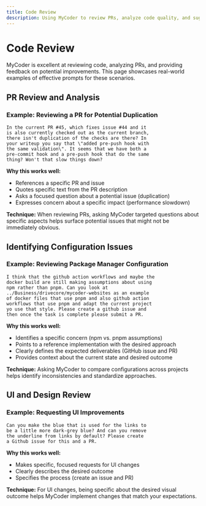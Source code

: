 ```yaml
---
title: Code Review
description: Using MyCoder to review PRs, analyze code quality, and suggest improvements
---
```


# Code Review

MyCoder is excellent at reviewing code, analyzing PRs, and providing feedback on potential improvements. This page showcases real-world examples of effective prompts for these scenarios.

## PR Review and Analysis

### Example: Reviewing a PR for Potential Duplication

```
In the current PR #45, which fixes issue #44 and it
is also currently checked out as the current branch,
there isn't duplication of the checks are there? In
your writeup you say that \"added pre-push hook with
the same validation\". It seems that we have both a
pre-commit hook and a pre-push hook that do the same
thing? Won't that slow things down?
```

**Why this works well:**
- References a specific PR and issue
- Quotes specific text from the PR description
- Asks a focused question about a potential issue (duplication)
- Expresses concern about a specific impact (performance slowdown)

**Technique:** When reviewing PRs, asking MyCoder targeted questions about specific aspects helps surface potential issues that might not be immediately obvious.

## Identifying Configuration Issues

### Example: Reviewing Package Manager Configuration

```
I think that the github action workflows and maybe the
docker build are still making assumptions about using
npm rather than pnpm. Can you look at
../Business/drivecore/mycoder-websites as an example
of docker files that use pnpm and also github action
workflows that use pnpm and adapt the current project 
yo use that style. Please create a github issue and
then once the task is complete please submit a PR.
```

**Why this works well:**
- Identifies a specific concern (npm vs. pnpm assumptions)
- Points to a reference implementation with the desired approach
- Clearly defines the expected deliverables (GitHub issue and PR)
- Provides context about the current state and desired outcome

**Technique:** Asking MyCoder to compare configurations across projects helps identify inconsistencies and standardize approaches.

## UI and Design Review

### Example: Requesting UI Improvements

```
Can you make the blue that is used for the links to
be a little more dark-grey blue? And can you remove
the underline from links by default? Please create
a Github issue for this and a PR.
```

**Why this works well:**
- Makes specific, focused requests for UI changes
- Clearly describes the desired outcome
- Specifies the process (create an issue and PR)

**Technique:** For UI changes, being specific about the desired visual outcome helps MyCoder implement changes that match your expectations.
